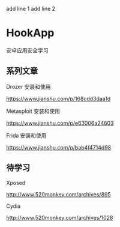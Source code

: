 add line 1
add line 2

# HookApp

安卓应用安全学习

## 系列文章

Drozer 安装和使用

https://www.jianshu.com/p/168cdd3daa1d



Metasploit 安装和使用

https://www.jianshu.com/p/e63006a24603


Frida 安装和使用

https://www.jianshu.com/p/bab4f4714d98


## 待学习

Xposed 

http://www.520monkey.com/archives/895

Cydia

http://www.520monkey.com/archives/1028
